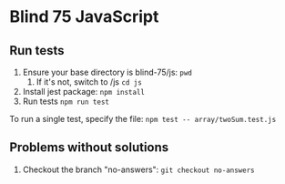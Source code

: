 # Blind 75 JavaScript

## Run tests

1. Ensure your base directory is blind-75/js: `pwd`
   1. If it's not, switch to /js `cd js`
2. Install jest package: `npm install`
3. Run tests `npm run test`

To run a single test, specify the file: `npm test -- array/twoSum.test.js`

## Problems without solutions

1. Checkout the branch "no-answers": `git checkout no-answers`
